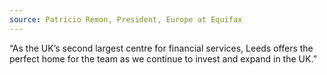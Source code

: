 ```yaml
---
source: Patricio Remon, President, Europe at Equifax
---
```

“As the UK’s second largest centre for financial services, Leeds offers the perfect home for the team as we continue to invest and expand in the UK.”